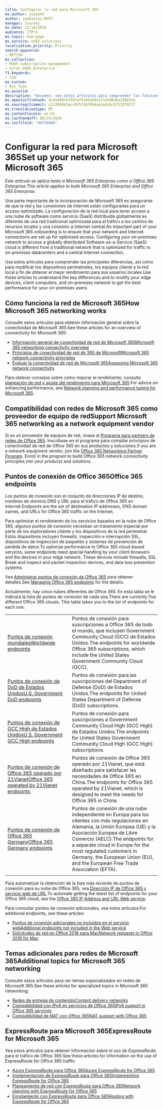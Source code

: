 ```yaml
---
title: Configurar la red para Microsoft 365
ms.author: josephd
author: JoeDavies-MSFT
manager: laurawi
ms.date: 11/19/2019
audience: ITPro
ms.topic: hub-page
ms.service: o365-solutions
localization_priority: Priority
search.appverid:
- MET150
ms.collection:
- M365-subscription-management
- Strat_O365_Enterprise
f1.keywords:
- CSH
ms.custom:
- Ent_TLGs
ms.assetid: ''
description: 'Resumen: vea estos artículos para comprender las funciones de red para Microsoft 365.'
ms.openlocfilehash: 4c414d8cbf597af9165e991a71e5d6a6a330e33a
ms.sourcegitcommit: c112869b3ecc0f574b7054ee1edc8c57132f8237
ms.translationtype: MT
ms.contentlocale: es-ES
ms.lasthandoff: 06/15/2020
ms.locfileid: "44735668"
---
```

# <a name="set-up-your-network-for-microsoft-365"></a><span data-ttu-id="58f5f-103">Configurar la red para Microsoft 365</span><span class="sxs-lookup"><span data-stu-id="58f5f-103">Set up your network for Microsoft 365</span></span>

<span data-ttu-id="58f5f-104">*Este artículo se aplica tanto a Microsoft 365 Enterprise como a Office 365 Enterprise.*</span><span class="sxs-lookup"><span data-stu-id="58f5f-104">*This article applies to both Microsoft 365 Enterprise and Office 365 Enterprise.*</span></span>

<span data-ttu-id="58f5f-p101">Una parte importante de la incorporación de Microsoft 365 es asegurarse de que la red y las conexiones de Internet están configuradas para un acceso optimizado. La configuración de la red local para tener acceso a una nube de software como servicio (SaaS) distribuida globalmente es diferente de una red tradicional optimizada para el tráfico a los centros de recursos locales y una conexión a Internet central.</span><span class="sxs-lookup"><span data-stu-id="58f5f-p101">An important part of your Microsoft 365 onboarding is to ensure that your network and Internet connections are set up for optimized access. Configuring your on-premises network to access a globally distributed Software-as-a-Service (SaaS) cloud is different from a traditional network that is optimized for traffic to on-premises datacenters and a central Internet connection.</span></span> 

<span data-ttu-id="58f5f-107">Use estos artículos para comprender las principales diferencias, así como para modificar los dispositivos perimetrales, los equipos cliente y la red local a fin de obtener el mejor rendimiento para sus usuarios locales.</span><span class="sxs-lookup"><span data-stu-id="58f5f-107">Use these articles to understand the key differences and to modify your edge devices, client computers, and on-premises network to get the best performance for your on-premises users.</span></span>

## <a name="how-microsoft-365-networking-works"></a><span data-ttu-id="58f5f-108">Cómo funciona la red de Microsoft 365</span><span class="sxs-lookup"><span data-stu-id="58f5f-108">How Microsoft 365 networking works</span></span>

<span data-ttu-id="58f5f-109">Consulte estos artículos para obtener información general sobre la conectividad de Microsoft 365:</span><span class="sxs-lookup"><span data-stu-id="58f5f-109">See these articles for an overview of connectivity for Microsoft 365:</span></span>

- [<span data-ttu-id="58f5f-110">Información general de conectividad de red de Microsoft 365</span><span class="sxs-lookup"><span data-stu-id="58f5f-110">Microsoft 365 networking connectivity overview</span></span>](office-365-networking-overview.md)
- [<span data-ttu-id="58f5f-111">Principios de conectividad de red de 365 de Microsoft</span><span class="sxs-lookup"><span data-stu-id="58f5f-111">Microsoft 365 network connectivity principles</span></span>](office-365-network-connectivity-principles.md)
- [<span data-ttu-id="58f5f-112">Evaluar la conectividad de red de Microsoft 365</span><span class="sxs-lookup"><span data-stu-id="58f5f-112">Assessing Microsoft 365 network connectivity</span></span>](assessing-network-connectivity.md)

<span data-ttu-id="58f5f-113">Para obtener consejos sobre cómo mejorar el rendimiento, consulte [planeación de red y ajuste del rendimiento para Microsoft 365](network-planning-and-performance.md).</span><span class="sxs-lookup"><span data-stu-id="58f5f-113">For advice on enhancing performance, see [Network planning and performance tuning for Microsoft 365](network-planning-and-performance.md).</span></span>

## <a name="support-microsoft-365-networking-as-a-network-equipment-vendor"></a><span data-ttu-id="58f5f-114">Compatibilidad con redes de Microsoft 365 como proveedor de equipo de red</span><span class="sxs-lookup"><span data-stu-id="58f5f-114">Support Microsoft 365 networking as a network equipment vendor</span></span>

<span data-ttu-id="58f5f-p102">Si es un proveedor de equipos de red, únase al [Programa para partners de redes de Office 365](office-365-networking-partner-program.md). Inscríbase en el programa para compilar principios de conectividad de red de Office 365 en sus productos y soluciones.</span><span class="sxs-lookup"><span data-stu-id="58f5f-p102">If you are a network equipment vendor, join the [Office 365 Networking Partner Program](office-365-networking-partner-program.md). Enroll in the program to build Office 365 network connectivity principles into your products and solutions.</span></span> 

## <a name="office-365-endpoints"></a><span data-ttu-id="58f5f-117">Puntos de conexión de Office 365</span><span class="sxs-lookup"><span data-stu-id="58f5f-117">Office 365 endpoints</span></span>

<span data-ttu-id="58f5f-118">Los puntos de conexión son el conjunto de direcciones IP de destino, nombres de dominio DNS y URL para el tráfico de Office 365 en Internet.</span><span class="sxs-lookup"><span data-stu-id="58f5f-118">Endpoints are the set of destination IP addresses, DNS domain names, and URLs for Office 365 traffic on the Internet.</span></span> 

<span data-ttu-id="58f5f-p103">Para optimizar el rendimiento de los servicios basados en la nube de Office 365, algunos puntos de conexión necesitan un tratamiento especial por parte de los exploradores cliente y los dispositivos de la red perimetral. Estos dispositivos incluyen firewalls, inspección e interrupción SSL, dispositivos de inspección de paquetes y sistemas de prevención de pérdida de datos.</span><span class="sxs-lookup"><span data-stu-id="58f5f-p103">To optimize performance to Office 365 cloud-based services, some endpoints need special handling by your client browsers and the devices in your edge network. These devices include firewalls, SSL Break and Inspect and packet inspection devices, and data loss prevention systems.</span></span>

<span data-ttu-id="58f5f-121">Vea [Administrar puntos de conexión de Office 365](managing-office-365-endpoints.md) para obtener detalles.</span><span class="sxs-lookup"><span data-stu-id="58f5f-121">See [Managing Office 365 endpoints](managing-office-365-endpoints.md) for the details.</span></span>

<span data-ttu-id="58f5f-p104">Actualmente, hay cinco nubes diferentes de Office 365. En esta tabla se le indicará la lista de puntos de conexión de cada una.</span><span class="sxs-lookup"><span data-stu-id="58f5f-p104">There are currently five different Office 365 clouds. This table takes you to the list of endpoints for each one.</span></span>

|||
|:-------|:-----|
| [<span data-ttu-id="58f5f-124">Puntos de conexión mundiales</span><span class="sxs-lookup"><span data-stu-id="58f5f-124">Worldwide endpoints</span></span>](urls-and-ip-address-ranges.md) | <span data-ttu-id="58f5f-125">Puntos de conexión para suscripciones a Office 365 de todo el mundo, que incluyen Government Community Cloud (GCC) de Estados Unidos.</span><span class="sxs-lookup"><span data-stu-id="58f5f-125">The endpoints for worldwide Office 365 subscriptions, which include the United States Government Community Cloud (GCC).</span></span> |
| [<span data-ttu-id="58f5f-126">Puntos de conexión de DoD de Estados Unidos</span><span class="sxs-lookup"><span data-stu-id="58f5f-126">U.S. Government DoD endpoints</span></span>](office-365-u-s-government-dod-endpoints.md) | <span data-ttu-id="58f5f-127">Puntos de conexión para las suscripciones del Department of Defense (DoD) de Estados Unidos.</span><span class="sxs-lookup"><span data-stu-id="58f5f-127">The endpoints for United States Department of Defense (DoD) subscriptions.</span></span> |
| [<span data-ttu-id="58f5f-128">Puntos de conexión de GCC High de Estados Unidos</span><span class="sxs-lookup"><span data-stu-id="58f5f-128">U.S. Government GCC High endpoints</span></span>](office-365-u-s-government-gcc-high-endpoints.md) | <span data-ttu-id="58f5f-129">Puntos de conexión para suscripciones a Government Community Cloud High (GCC High) de Estados Unidos.</span><span class="sxs-lookup"><span data-stu-id="58f5f-129">The endpoints for United States Government Community Cloud High (GCC High) subscriptions.</span></span> |
| [<span data-ttu-id="58f5f-130">Puntos de conexión de Office 365 operado por 21Vianet</span><span class="sxs-lookup"><span data-stu-id="58f5f-130">Office 365 operated by 21Vianet endpoints</span></span>](urls-and-ip-address-ranges-21vianet.md) | <span data-ttu-id="58f5f-131">Puntos de conexión de Office 365 operado por 21Vianet, que está diseñado para satisfacer las necesidades de Office 365 en China.</span><span class="sxs-lookup"><span data-stu-id="58f5f-131">The endpoints for Office 365 operated by 21Vianet, which is designed to meet the needs for Office 365 in China.</span></span> |
| [<span data-ttu-id="58f5f-132">Puntos de conexión de Office 365 Germany</span><span class="sxs-lookup"><span data-stu-id="58f5f-132">Office 365 Germany endpoints</span></span>](office-365-germany-endpoints.md) | <span data-ttu-id="58f5f-133">Puntos de conexión de una nube independiente en Europa para los clientes con más regulaciones en Alemania, la Unión Europea (UE) y la Asociación Europea de Libre Comercio (AELC).</span><span class="sxs-lookup"><span data-stu-id="58f5f-133">The endpoints for a separate cloud in Europe for the most regulated customers in Germany, the European Union (EU), and the European Free Trade Association (EFTA).</span></span> |
|||

<span data-ttu-id="58f5f-134">Para automatizar la obtención de la lista más reciente de puntos de conexión para su nube de Office 365, vea [Dirección IP de Office 365 y servicio web de URL](office-365-ip-web-service.md).</span><span class="sxs-lookup"><span data-stu-id="58f5f-134">To automate getting the latest list of endpoints for your Office 365 cloud, see the [Office 365 IP Address and URL Web service](office-365-ip-web-service.md).</span></span>

<span data-ttu-id="58f5f-135">Para consultar puntos de conexión adicionales, vea estos artículos:</span><span class="sxs-lookup"><span data-stu-id="58f5f-135">For additional endpoints, see these articles:</span></span>

- [<span data-ttu-id="58f5f-136">Puntos de conexión adicionales no incluidos en el servicio web</span><span class="sxs-lookup"><span data-stu-id="58f5f-136">Additional endpoints not included in the Web service</span></span>](additional-office365-ip-addresses-and-urls.md)
- [<span data-ttu-id="58f5f-137">Solicitudes de red en Office 2016 para Mac</span><span class="sxs-lookup"><span data-stu-id="58f5f-137">Network requests in Office 2016 for Mac</span></span>](network-requests-in-office-2016-for-mac.md)


## <a name="additional-topics-for-microsoft-365-networking"></a><span data-ttu-id="58f5f-138">Temas adicionales para redes de Microsoft 365</span><span class="sxs-lookup"><span data-stu-id="58f5f-138">Additional topics for Microsoft 365 networking</span></span>

<span data-ttu-id="58f5f-139">Consulte estos artículos para ver temas especializados en redes de Microsoft 365:</span><span class="sxs-lookup"><span data-stu-id="58f5f-139">See these articles for specialized topics in Microsoft 365 networking:</span></span>

- [<span data-ttu-id="58f5f-140">Redes de entrega de contenido</span><span class="sxs-lookup"><span data-stu-id="58f5f-140">Content delivery networks</span></span>](content-delivery-networks.md)
- [<span data-ttu-id="58f5f-141">Compatibilidad con IPv6 en servicios de Office 365</span><span class="sxs-lookup"><span data-stu-id="58f5f-141">IPv6 support in Office 365 services</span></span>](ipv6-support.md)
- [<span data-ttu-id="58f5f-142">Compatibilidad de NAT con Office 365</span><span class="sxs-lookup"><span data-stu-id="58f5f-142">NAT support with Office 365</span></span>](nat-support-with-office-365.md)

## <a name="expressroute-for-microsoft-365"></a><span data-ttu-id="58f5f-143">ExpressRoute para Microsoft 365</span><span class="sxs-lookup"><span data-stu-id="58f5f-143">ExpressRoute for Microsoft 365</span></span>

<span data-ttu-id="58f5f-144">Vea estos artículos para obtener información sobre el uso de ExpressRoute para el tráfico de Office 365:</span><span class="sxs-lookup"><span data-stu-id="58f5f-144">See these articles for information on the use of ExpressRoute for Office 365 traffic:</span></span>

- [<span data-ttu-id="58f5f-145">Azure ExpressRoute para Office 365</span><span class="sxs-lookup"><span data-stu-id="58f5f-145">Azure ExpressRoute for Office 365</span></span>](azure-expressroute.md)
- [<span data-ttu-id="58f5f-146">Implementación de ExpressRoute para Office 365</span><span class="sxs-lookup"><span data-stu-id="58f5f-146">Implementing ExpressRoute for Office 365</span></span>](implementing-expressroute.md)
- [<span data-ttu-id="58f5f-147">Planeamiento de red con ExpressRoute para Office 365</span><span class="sxs-lookup"><span data-stu-id="58f5f-147">Network planning with ExpressRoute for Office 365</span></span>](network-planning-with-expressroute.md)
- [<span data-ttu-id="58f5f-148">Enrutamiento con ExpressRoute para Office 365</span><span class="sxs-lookup"><span data-stu-id="58f5f-148">Routing with ExpressRoute for Office 365</span></span>](routing-with-expressroute.md)
